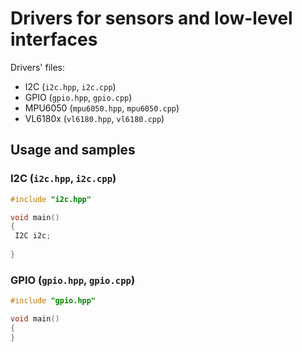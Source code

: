 # Drivers for sensors and low-level interfaces
Drivers' files:
 - I2C (`i2c.hpp`, `i2c.cpp`)
 - GPIO (`gpio.hpp`, `gpio.cpp`)
 - MPU6050 (`mpu6050.hpp`, `mpu6050.cpp`)
 - VL6180x (`vl6180.hpp`, `vl6180.cpp`)
 ## Usage and samples
 ### I2C (`i2c.hpp`, `i2c.cpp`)
 ```cpp
 #include "i2c.hpp"
 
 void main()
 {
  I2C i2c;
  
 }
 ```
 ### GPIO (`gpio.hpp`, `gpio.cpp`)
 ```cpp
 #include "gpio.hpp"
 
 void main()
 {
 }
 ```
